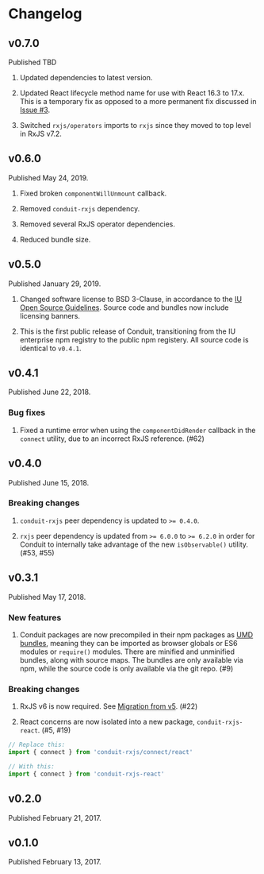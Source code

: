 # Changelog

## v0.7.0

Published TBD

1. Updated dependencies to latest version.

2. Updated React lifecycle method name for use with React 16.3 to 17.x. This is a temporary fix as opposed to a more permanent fix discussed in [Issue #3](https://github.com/indiana-university/conduit/issues/3).

3. Switched `rxjs/operators` imports to `rxjs` since they moved to top level in RxJS v7.2.

## v0.6.0

Published May 24, 2019.

1. Fixed broken `componentWillUnmount` callback.

2. Removed `conduit-rxjs` dependency.

3. Removed several RxJS operator dependencies.

4. Reduced bundle size.

## v0.5.0

Published January 29, 2019.

1. Changed software license to BSD 3-Clause, in accordance to the [IU Open Source Guidelines](https://indiana-university.github.io/). Source code and bundles now include licensing banners.

2. This is the first public release of Conduit, transitioning from the IU enterprise npm registry to the public npm registery. All source code is identical to `v0.4.1`.

## v0.4.1

Published June 22, 2018.

### Bug fixes

1. Fixed a runtime error when using the `componentDidRender` callback in the `connect` utility, due to an incorrect RxJS reference. (#62)

## v0.4.0

Published June 15, 2018.

### Breaking changes

1. `conduit-rxjs` peer dependency is updated to `>= 0.4.0`.

2. `rxjs` peer dependency is updated from `>= 6.0.0` to `>= 6.2.0` in order for Conduit to internally take advantage of the new `isObservable()` utility. (#53, #55)

## v0.3.1

Published May 17, 2018.

### New features

1. Conduit packages are now precompiled in their npm packages as [UMD bundles](https://github.com/umdjs/umd), meaning they can be imported as browser globals or ES6 modules or `require()` modules. There are minified and unminified bundles, along with source maps. The bundles are only available via npm, while the source code is only available via the git repo. (#9)

### Breaking changes

1. RxJS v6 is now required. See [Migration from v5](https://github.com/ReactiveX/rxjs/blob/6.2.0/MIGRATION.md). (#22)

2. React concerns are now isolated into a new package, `conduit-rxjs-react`. (#5, #19)

```js
// Replace this:
import { connect } from 'conduit-rxjs/connect/react'

// With this:
import { connect } from 'conduit-rxjs-react'
```

## v0.2.0

Published February 21, 2017.

## v0.1.0

Published February 13, 2017.
